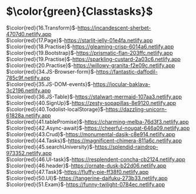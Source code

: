 # $\color{green}{Classtasks}$ 

$\color{red}{16.Transform}$-https://incandescent-sherbet-4707d0.netlify.app <br>
$\color{red}{17.Page}$-https://starlit-jelly-01e4fa.netlify.app <br>
$\color{red}{18.Practise}$-https://gleaming-crisp-6014a6.netlify.app <br>
$\color{red}{19.Bootstrap}$-https://prismatic-flan-203ffc.netlify.app <br>
$\color{red}{19.Practise}$-https://sparkling-custard-2a03c6.netlify.app <br>
$\color{red}{20.Practise}$-https://willowy-granita-f2e09c.netlify.app <br>
$\color{red}{34.JS-Browser-form}$-https://fantastic-daffodil-785c9f.netlify.app <br>
$\color{red}{35.JS-DOM-events}$-https://jocular-baklava-3c2196.netlify.app <br>
$\color{red}{36.JS-Table}$-https://stalwart-mermaid-107aa3.netlify.app <br>
$\color{red}{40.SignUp}$-https://zesty-sopapillas-8e9120.netlify.app <br>
$\color{red}{40.Todolist-localStorage}$-https://dazzling-unicorn-61828a.netlify.app <br>
$\color{red}{41.tablePromise}$-https://charming-melba-76d3f3.netlify.app <br>
$\color{red}{42.Async-await}$-https://cheerful-nougat-646a09.netlify.app <br>
$\color{red}{43.Crud}$-https://monumental-dasik-c8e914.netlify.app <br>
$\color{red}{44.Tasks}$-https://magnificent-chimera-811a6c.netlify.app <br>
$\color{red}{45.searchUniversity}$-https://splendid-raindrop-973352.netlify.app <br>
$\color{red}{46.UI-task}$-https://resplendent-concha-cb2124.netlify.app <br>
$\color{red}{46.header}$-https://ornate-dusk-b22d06.netlify.app <br>
$\color{red}{47.Task}$-https://fluffy-pie-ff38f0.netlify.app <br>
$\color{red}{50.UI}$-https://tangerine-daifuku-273b33.netlify.app <br>
$\color{red}{51.Exam}$-https://funny-twilight-0784ec.netlify.app <br>



